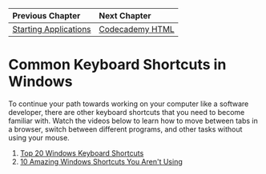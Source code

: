 | Previous Chapter | Next Chapter |
| :------------- |:-------------|
| [Starting Applications](./RUNNING_APPS_WINDOWS.md) | [Codecademy HTML](../../book-2-the-visible-web/chapters/HTML_CODECADEMY.md) |

# Common Keyboard Shortcuts in Windows

To continue your path towards working on your computer like a software developer, there are other keyboard shortcuts that you need to become familiar with. Watch the videos below to learn how to move between tabs in a browser, switch between different programs, and other tasks without using your mouse.

1. [Top 20 Windows Keyboard Shortcuts](https://www.youtube.com/watch?v=uP0kd9_47-o)
1. [10 Amazing Windows Shortcuts You Aren't Using](https://www.youtube.com/watch?v=yZGjhA0B_Ws)
